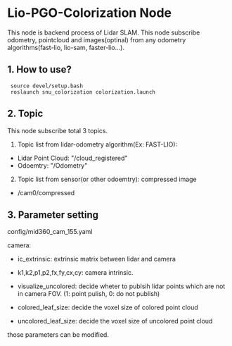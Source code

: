 # Lio-PGO-Colorization Node

This node is backend process of Lidar SLAM. This node subscribe odometry, pointcloud and images(optinal) from any odometry algorithms(fast-lio, lio-sam, faster-lio...).

## 1. How to use?

     source devel/setup.bash
     roslaunch snu_colorization colorization.launch


## 2. Topic

This node subscribe total 3 topics. 


1. Topic list from lidar-odometry algorithm(Ex: FAST-LIO):

- Lidar Point Cloud: "/cloud_registered"
- Odoemtry: "/Odometry"

2. Topic list from sensor(or other odoemtry): compressed image

- /cam0/compressed

## 3. Parameter setting

config/mid360_cam_155.yaml 

camera:
- ic_extrinsic: extrinsic matrix between lidar and camera
    
- k1,k2,p1,p2,fx,fy,cx,cy: camera intrinsic.

- visualize_uncolored: decide wheter to publsih lidar points which are not in camera FOV. (1: point pulish, 0: do not publish)

- colored_leaf_size: decide the voxel size of colored point cloud

- uncolored_leaf_size: decide the voxel size of uncolored point cloud

those parameters can be modified.



